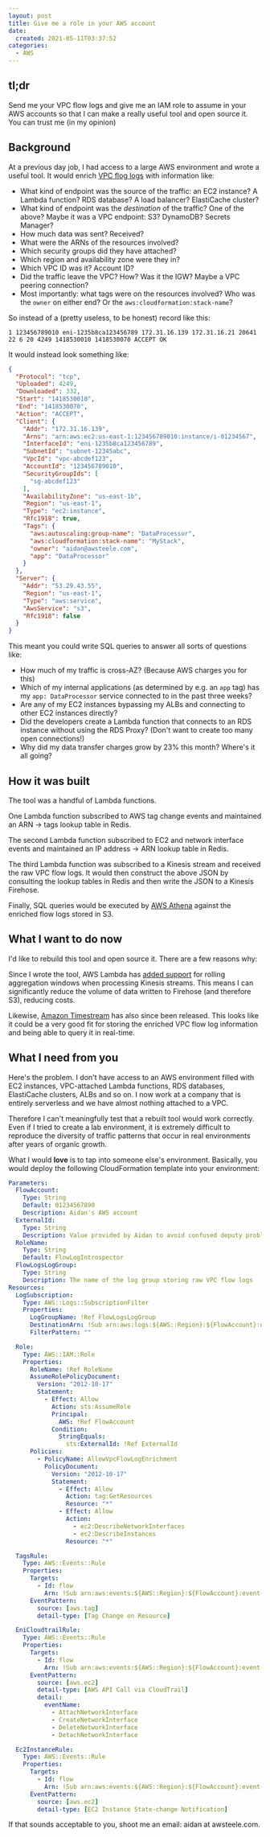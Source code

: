 ```yaml
---
layout: post
title: Give me a role in your AWS account 
date:
  created: 2021-05-11T03:37:52
categories:
  - AWS
---
```


<!-- more -->

## tl;dr

Send me your VPC flow logs and give me an IAM role to assume in your AWS accounts 
so that I can make a really useful tool and open source it. You can trust me
(in my opinion)

## Background

At a previous day job, I had access to a large AWS environment and wrote a
useful tool. It would enrich [VPC flog logs][flow-logs] with information like:

* What kind of endpoint was the source of the traffic: an EC2 instance? 
  A Lambda function? RDS database? A load balancer? ElastiCache cluster?
* What kind of endpoint was the _destination_ of the traffic? One of the above?
  Maybe it was a VPC endpoint: S3? DynamoDB? Secrets Manager?
* How much data was sent? Received?
* What were the ARNs of the resources involved?
* Which security groups did they have attached?
* Which region and availability zone were they in?
* Which VPC ID was it? Account ID?
* Did the traffic leave the VPC? How? Was it the IGW? Maybe a VPC peering
  connection?
* Most importantly: what tags were on the resources involved? Who was the
  `owner` on either end? Or the `aws:cloudformation:stack-name`?

So instead of a (pretty useless, to be honest) record like this:

```
1 123456789010 eni-1235b8ca123456789 172.31.16.139 172.31.16.21 20641 22 6 20 4249 1418530010 1418530070 ACCEPT OK
```

It would instead look something like:

```json
{
  "Protocol": "tcp",
  "Uploaded": 4249,
  "Downloaded": 332,
  "Start": "1418530010",
  "End": "1418530070",
  "Action": "ACCEPT",
  "Client": {
    "Addr": "172.31.16.139",
    "Arns": "arn:aws:ec2:us-east-1:123456789010:instance/i-01234567",
    "InterfaceId": "eni-1235b8ca123456789",
    "SubnetId": "subnet-12345abc",
    "VpcId": "vpc-abcdef123",
    "AccountId": "123456789010",
    "SecurityGroupIds": [
      "sg-abcdef123"
    ],
    "AvailabilityZone": "us-east-1b",
    "Region": "us-east-1",
    "Type": "ec2:instance",
    "Rfc1918": true,
    "Tags": {
      "aws:autoscaling:group-name": "DataProcessor",
      "aws:cloudformation:stack-name": "MyStack",
      "owner": "aidan@awsteele.com",
      "app": "DataProcessor"
    }
  },
  "Server": {
    "Addr": "53.29.43.55",
    "Region": "us-east-1",
    "Type": "aws:service",
    "AwsService": "s3",
    "Rfc1918": false
  }
}
```

This meant you could write SQL queries to answer all sorts of questions like:

* How much of my traffic is cross-AZ? (Because AWS charges you for this)
* Which of my internal applications (as determined by e.g. an `app` tag) has my
  `app: DataProcessor` service connected to in the past three weeks?
* Are any of my EC2 instances bypassing my ALBs and connecting to other EC2 
  instances directly?
* Did the developers create a Lambda function that connects to an RDS instance
  without using the RDS Proxy? (Don't want to create too many open connections!)
* Why did my data transfer charges grow by 23% this month? Where's it all going?

## How it was built

The tool was a handful of Lambda functions. 

One Lambda function subscribed to AWS tag change events and maintained an 
ARN -> tags lookup table in Redis.

The second Lambda function subscribed to EC2 and network interface events and
maintained an IP address -> ARN lookup table in Redis.

The third Lambda function was subscribed to a Kinesis stream and received
the raw VPC flow logs. It would then construct the above JSON by consulting the
lookup tables in Redis and then write the JSON to a Kinesis Firehose.

Finally, SQL queries would be executed by [AWS Athena][athena] against the 
enriched flow logs stored in S3.

## What I want to do now

I'd like to rebuild this tool and open source it. There are a few reasons why:

Since I wrote the tool, AWS Lambda has [added support][windows] for rolling 
aggregation windows when processing Kinesis streams. This means I can significantly
reduce the volume of data written to Firehose (and therefore S3), reducing costs.

Likewise, [Amazon Timestream][timestream] has also since been released. This looks
like it could be a very good fit for storing the enriched VPC flow log information
and being able to query it in real-time.

## What I need from you

Here's the problem. I don't have access to an AWS environment filled with EC2 
instances, VPC-attached Lambda functions, RDS databases, ElastiCache clusters, ALBs
and so on. I now work at a company that is entirely serverless and we have almost
nothing attached to a VPC. 

Therefore I can't meaningfully test that a rebuilt tool would work correctly. 
Even if I tried to create a lab environment, it is extremely difficult to reproduce
the diversity of traffic patterns that occur in real environments after years of
organic growth. 

What I would **love** is to tap into someone else's environment. Basically, you 
would deploy the following CloudFormation template into your environment:

```yaml
Parameters:
  FlowAccount:
    Type: String
    Default: 01234567890
    Description: Aidan's AWS account
  ExternalId:
    Type: String
    Description: Value provided by Aidan to avoid confused deputy problem
  RoleName:
    Type: String
    Default: FlowLogIntrospector
  FlowLogsLogGroup:
    Type: String
    Description: The name of the log group storing raw VPC flow logs
Resources:
  LogSubscription:
    Type: AWS::Logs::SubscriptionFilter
    Properties:
      LogGroupName: !Ref FlowLogsLogGroup
      DestinationArn: !Sub arn:aws:logs:${AWS::Region}:${FlowAccount}:destination:AidanDestination
      FilterPattern: ""

  Role:
    Type: AWS::IAM::Role
    Properties:
      RoleName: !Ref RoleName
      AssumeRolePolicyDocument:
        Version: "2012-10-17"
        Statement:
          - Effect: Allow
            Action: sts:AssumeRole
            Principal:
              AWS: !Ref FlowAccount
            Condition:
              StringEquals:
                sts:ExternalId: !Ref ExternalId
      Policies:
        - PolicyName: AllowVpcFlowLogEnrichment
          PolicyDocument:
            Version: "2012-10-17"
            Statement:
              - Effect: Allow
                Action: tag:GetResources
                Resource: "*"
              - Effect: Allow
                Action:
                  - ec2:DescribeNetworkInterfaces
                  - ec2:DescribeInstances
                Resource: "*"

  TagsRule:
    Type: AWS::Events::Rule
    Properties:
      Targets:
        - Id: flow
          Arn: !Sub arn:aws:events:${AWS::Region}:${FlowAccount}:event-bus/default
      EventPattern:
        source: [aws.tag]
        detail-type: [Tag Change on Resource]

  EniCloudtrailRule:
    Type: AWS::Events::Rule
    Properties:
      Targets:
        - Id: flow
          Arn: !Sub arn:aws:events:${AWS::Region}:${FlowAccount}:event-bus/default
      EventPattern:
        source: [aws.ec2]
        detail-type: [AWS API Call via CloudTrail]
        detail:
          eventName:
            - AttachNetworkInterface
            - CreateNetworkInterface
            - DeleteNetworkInterface
            - DetachNetworkInterface

  Ec2InstanceRule:
    Type: AWS::Events::Rule
    Properties:
      Targets:
        - Id: flow
          Arn: !Sub arn:aws:events:${AWS::Region}:${FlowAccount}:event-bus/default
      EventPattern:
        source: [aws.ec2]
        detail-type: [EC2 Instance State-change Notification]
```

If that sounds acceptable to you, shoot me an email: aidan at awsteele.com. 

[flow-logs]: https://docs.aws.amazon.com/vpc/latest/userguide/flow-logs.html
[athena]: https://aws.amazon.com/athena/
[windows]: https://aws.amazon.com/blogs/compute/using-aws-lambda-for-streaming-analytics/
[timestream]: https://aws.amazon.com/timestream/
